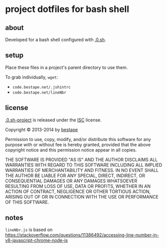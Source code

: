 # project dotfiles for bash shell
## about
Developed for a bash shell configured with [.0.sh](http://0.sh.bestape.net).

## setup
Place these files in a project's parent directory to use them.

To grab individually, `wget`: 
* `code.bestape.net/.jshintrc`
* `code.bestape.net/lineNbr`

## license
[.0.sh-project](http://0.sh-project.bestape.net) is released under the [ISC](http://www.isc.org/downloads/software-support-policy/isc-license) license.

Copyright &copy; 2013-2014 by [bestape](mailto:.0.sh-project@bestape.net) 

Permission to use, copy, modify, and/or distribute this software for any purpose with or without fee is hereby granted, provided that the above copyright notice and this permission notice appear in all copies.

THE SOFTWARE IS PROVIDED "AS IS" AND THE AUTHOR DISCLAIMS ALL WARRANTIES WITH REGARD TO THIS SOFTWARE INCLUDING ALL IMPLIED WARRANTIES OF MERCHANTABILITY AND FITNESS. IN NO EVENT SHALL THE AUTHOR BE LIABLE FOR ANY SPECIAL, DIRECT, INDIRECT, OR CONSEQUENTIAL DAMAGES OR ANY DAMAGES WHATSOEVER RESULTING FROM LOSS OF USE, DATA OR PROFITS, WHETHER IN AN ACTION OF CONTRACT, NEGLIGENCE OR OTHER TORTIOUS ACTION, ARISING OUT OF OR IN CONNECTION WITH THE USE OR PERFORMANCE OF THIS SOFTWARE.

## notes
`lineNbr.js` is based on https://stackoverflow.com/questions/11386492/accessing-line-number-in-v8-javascript-chrome-node-js
